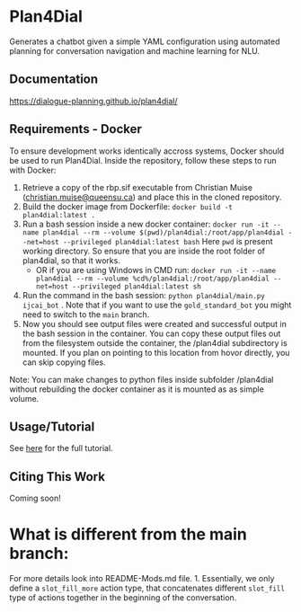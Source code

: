 # Plan4Dial

Generates a chatbot given a simple YAML configuration using automated planning for conversation navigation and machine learning for NLU.

## Documentation
https://dialogue-planning.github.io/plan4dial/

## Requirements - Docker
To ensure development works identically accross systems, Docker should be used to run Plan4Dial.
Inside the repository, follow these steps to run with Docker:
1. Retrieve a copy of the rbp.sif executable from Christian Muise (christian.muise@queensu.ca) and place this in the cloned repository.
2. Build the docker image from Dockerfile: `docker build -t plan4dial:latest .`
3. Run a bash session inside a new docker container: `docker run -it --name plan4dial --rm --volume $(pwd)/plan4dial:/root/app/plan4dial --net=host --privileged plan4dial:latest bash` Here `pwd` is present working directory. So ensure that you are inside the root folder of plan4dial, so that it works. 
    - OR if you are using Windows in CMD run: `docker run -it --name plan4dial --rm --volume %cd%/plan4dial:/root/app/plan4dial --net=host --privileged plan4dial:latest sh`
4. Run the command in the bash session: `python plan4dial/main.py ijcai_bot` . Note that if you want to use the `gold_standard_bot` you might need to switch to the `main` branch. 
5. Now you should see output files were created and successful output in the bash session in the container. You can copy these output files out from the filesystem outside the container, the /plan4dial subdirectory is mounted. If you plan on pointing to this location from hovor directly, you can skip copying files. 

Note: You can make changes to python files inside subfolder /plan4dial without rebuilding the docker container as it is mounted as as simple volume.

## Usage/Tutorial
See [here](https://dialogue-planning.github.io/plan4dial/tutorial.html) for the full tutorial.

## Citing This Work
Coming soon!


# What is different from the main branch: 
For more details look into README-Mods.md file. 
    1. Essentially, we only define a `slot_fill_more` action type, that concatenates different `slot_fill` type of actions together in the beginning of the conversation.   